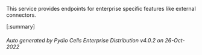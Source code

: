 






This service provides endpoints for enterprise specific features like external connectors.

[:summary]

###### Auto generated by Pydio Cells Enterprise Distribution v4.0.2 on 26-Oct-2022

